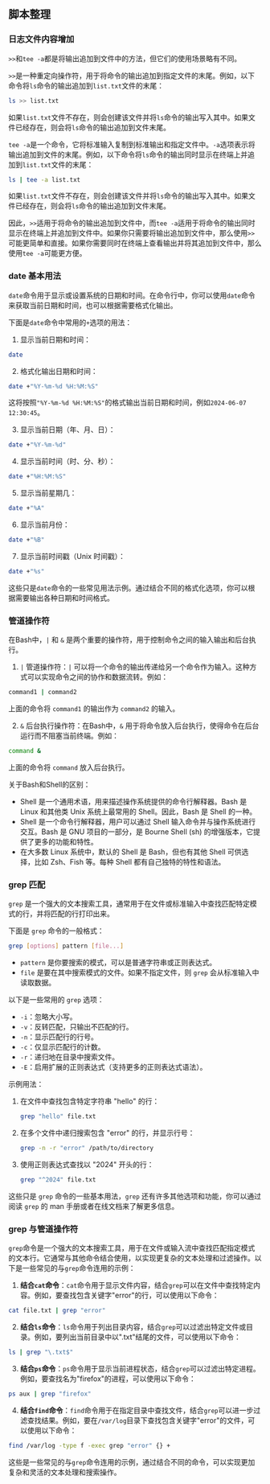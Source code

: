 ## 脚本整理

### 日志文件内容增加

`>>`和`tee -a`都是将输出追加到文件中的方法，但它们的使用场景略有不同。

`>>`是一种重定向操作符，用于将命令的输出追加到指定文件的末尾。例如，以下命令将`ls`命令的输出追加到`list.txt`文件的末尾：
```bash
ls >> list.txt
```
如果`list.txt`文件不存在，则会创建该文件并将`ls`命令的输出写入其中。如果文件已经存在，则会将`ls`命令的输出追加到文件末尾。

`tee -a`是一个命令，它将标准输入复制到标准输出和指定文件中。`-a`选项表示将输出追加到文件的末尾。例如，以下命令将`ls`命令的输出同时显示在终端上并追加到`list.txt`文件的末尾：
```bash
ls | tee -a list.txt
```
如果`list.txt`文件不存在，则会创建该文件并将`ls`命令的输出写入其中。如果文件已经存在，则会将`ls`命令的输出追加到文件末尾。

因此，`>>`适用于将命令的输出追加到文件中，而`tee -a`适用于将命令的输出同时显示在终端上并追加到文件中。如果你只需要将输出追加到文件中，那么使用`>>`可能更简单和直接。如果你需要同时在终端上查看输出并将其追加到文件中，那么使用`tee -a`可能更方便。


### date 基本用法

`date`命令用于显示或设置系统的日期和时间。在命令行中，你可以使用`date`命令来获取当前日期和时间，也可以根据需要格式化输出。

下面是`date`命令中常用的`+`选项的用法：

1. 显示当前日期和时间：
```bash
date
```

2. 格式化输出日期和时间：
```bash
date +"%Y-%m-%d %H:%M:%S"
```
这将按照`"%Y-%m-%d %H:%M:%S"`的格式输出当前日期和时间，例如`2024-06-07 12:30:45`。

3. 显示当前日期（年、月、日）：
```bash
date +"%Y-%m-%d"
```

4. 显示当前时间（时、分、秒）：
```bash
date +"%H:%M:%S"
```

5. 显示当前星期几：
```bash
date +"%A"
```

6. 显示当前月份：
```bash
date +"%B"
```

7. 显示当前时间戳（Unix 时间戳）：
```bash
date +"%s"
```

这些只是`date`命令的一些常见用法示例。通过结合不同的格式化选项，你可以根据需要输出各种日期和时间格式。

### 管道操作符

在Bash中，`|` 和 `&` 是两个重要的操作符，用于控制命令之间的输入输出和后台执行。

1. `|` 管道操作符：`|` 可以将一个命令的输出传递给另一个命令作为输入。这种方式可以实现命令之间的协作和数据流转。例如：

```bash
command1 | command2
```

上面的命令将 `command1` 的输出作为 `command2` 的输入。

2. `&` 后台执行操作符：在Bash中，`&` 用于将命令放入后台执行，使得命令在后台运行而不阻塞当前终端。例如：

```bash
command &
```

上面的命令将 `command` 放入后台执行。

关于Bash和Shell的区别：

- Shell 是一个通用术语，用来描述操作系统提供的命令行解释器。Bash 是 Linux 和其他类 Unix 系统上最常用的 Shell。因此，Bash 是 Shell 的一种。
- Shell 是一个命令行解释器，用户可以通过 Shell 输入命令并与操作系统进行交互。Bash 是 GNU 项目的一部分，是 Bourne Shell (sh) 的增强版本，它提供了更多的功能和特性。
- 在大多数 Linux 系统中，默认的 Shell 是 Bash，但也有其他 Shell 可供选择，比如 Zsh、Fish 等。每种 Shell 都有自己独特的特性和语法。

### grep 匹配

`grep` 是一个强大的文本搜索工具，通常用于在文件或标准输入中查找匹配特定模式的行，并将匹配的行打印出来。

下面是 `grep` 命令的一般格式：

```bash
grep [options] pattern [file...]
```

- `pattern` 是你要搜索的模式，可以是普通字符串或正则表达式。
- `file` 是要在其中搜索模式的文件。如果不指定文件，则 `grep` 会从标准输入中读取数据。

以下是一些常用的 `grep` 选项：

- `-i`：忽略大小写。
- `-v`：反转匹配，只输出不匹配的行。
- `-n`：显示匹配行的行号。
- `-c`：仅显示匹配行的计数。
- `-r`：递归地在目录中搜索文件。
- `-E`：启用扩展的正则表达式（支持更多的正则表达式语法）。

示例用法：

1. 在文件中查找包含特定字符串 "hello" 的行：
   ```bash
   grep "hello" file.txt
   ```

2. 在多个文件中递归搜索包含 "error" 的行，并显示行号：
   ```bash
   grep -n -r "error" /path/to/directory
   ```

3. 使用正则表达式查找以 "2024" 开头的行：
   ```bash
   grep "^2024" file.txt
   ```

这些只是 `grep` 命令的一些基本用法，`grep` 还有许多其他选项和功能，你可以通过阅读 `grep` 的 man 手册或者在线文档来了解更多信息。


### grep 与管道操作符

`grep`命令是一个强大的文本搜索工具，用于在文件或输入流中查找匹配指定模式的文本行。它通常与其他命令结合使用，以实现更复杂的文本处理和过滤操作。以下是一些常见的与`grep`命令连用的示例：

1. **结合`cat`命令**：`cat`命令用于显示文件内容，结合`grep`可以在文件中查找特定内容。例如，要查找包含关键字"error"的行，可以使用以下命令：

```bash
cat file.txt | grep "error"
```

2. **结合`ls`命令**：`ls`命令用于列出目录内容，结合`grep`可以过滤出特定文件或目录。例如，要列出当前目录中以".txt"结尾的文件，可以使用以下命令：

```bash
ls | grep "\.txt$"
```

3. **结合`ps`命令**：`ps`命令用于显示当前进程状态，结合`grep`可以过滤出特定进程。例如，要查找名为"firefox"的进程，可以使用以下命令：

```bash
ps aux | grep "firefox"
```

4. **结合`find`命令**：`find`命令用于在指定目录中查找文件，结合`grep`可以进一步过滤查找结果。例如，要在`/var/log`目录下查找包含关键字"error"的文件，可以使用以下命令：

```bash
find /var/log -type f -exec grep "error" {} +
```

这些是一些常见的与`grep`命令连用的示例，通过结合不同的命令，可以实现更加复杂和灵活的文本处理和搜索操作。


